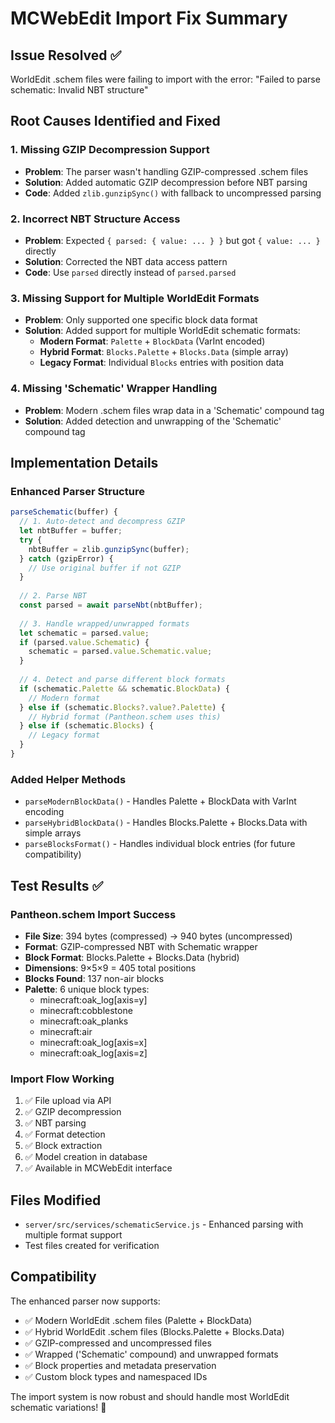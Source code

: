 # MCWebEdit Import Fix Summary

## Issue Resolved ✅
WorldEdit .schem files were failing to import with the error: "Failed to parse schematic: Invalid NBT structure"

## Root Causes Identified and Fixed

### 1. Missing GZIP Decompression Support
- **Problem**: The parser wasn't handling GZIP-compressed .schem files
- **Solution**: Added automatic GZIP decompression before NBT parsing
- **Code**: Added `zlib.gunzipSync()` with fallback to uncompressed parsing

### 2. Incorrect NBT Structure Access
- **Problem**: Expected `{ parsed: { value: ... } }` but got `{ value: ... }` directly
- **Solution**: Corrected the NBT data access pattern
- **Code**: Use `parsed` directly instead of `parsed.parsed`

### 3. Missing Support for Multiple WorldEdit Formats
- **Problem**: Only supported one specific block data format
- **Solution**: Added support for multiple WorldEdit schematic formats:
  - **Modern Format**: `Palette` + `BlockData` (VarInt encoded)
  - **Hybrid Format**: `Blocks.Palette` + `Blocks.Data` (simple array)
  - **Legacy Format**: Individual `Blocks` entries with position data

### 4. Missing 'Schematic' Wrapper Handling
- **Problem**: Modern .schem files wrap data in a 'Schematic' compound tag
- **Solution**: Added detection and unwrapping of the 'Schematic' compound tag

## Implementation Details

### Enhanced Parser Structure
```javascript
parseSchematic(buffer) {
  // 1. Auto-detect and decompress GZIP
  let nbtBuffer = buffer;
  try {
    nbtBuffer = zlib.gunzipSync(buffer);
  } catch (gzipError) {
    // Use original buffer if not GZIP
  }
  
  // 2. Parse NBT
  const parsed = await parseNbt(nbtBuffer);
  
  // 3. Handle wrapped/unwrapped formats
  let schematic = parsed.value;
  if (parsed.value.Schematic) {
    schematic = parsed.value.Schematic.value;
  }
  
  // 4. Detect and parse different block formats
  if (schematic.Palette && schematic.BlockData) {
    // Modern format
  } else if (schematic.Blocks?.value?.Palette) {
    // Hybrid format (Pantheon.schem uses this)
  } else if (schematic.Blocks) {
    // Legacy format
  }
}
```

### Added Helper Methods
- `parseModernBlockData()` - Handles Palette + BlockData with VarInt encoding
- `parseHybridBlockData()` - Handles Blocks.Palette + Blocks.Data with simple arrays  
- `parseBlocksFormat()` - Handles individual block entries (for future compatibility)

## Test Results ✅

### Pantheon.schem Import Success
- **File Size**: 394 bytes (compressed) → 940 bytes (uncompressed)
- **Format**: GZIP-compressed NBT with Schematic wrapper
- **Block Format**: Blocks.Palette + Blocks.Data (hybrid)
- **Dimensions**: 9×5×9 = 405 total positions
- **Blocks Found**: 137 non-air blocks
- **Palette**: 6 unique block types:
  - minecraft:oak_log[axis=y]
  - minecraft:cobblestone  
  - minecraft:oak_planks
  - minecraft:air
  - minecraft:oak_log[axis=x]
  - minecraft:oak_log[axis=z]

### Import Flow Working
1. ✅ File upload via API
2. ✅ GZIP decompression  
3. ✅ NBT parsing
4. ✅ Format detection
5. ✅ Block extraction
6. ✅ Model creation in database
7. ✅ Available in MCWebEdit interface

## Files Modified
- `server/src/services/schematicService.js` - Enhanced parsing with multiple format support
- Test files created for verification

## Compatibility
The enhanced parser now supports:
- ✅ Modern WorldEdit .schem files (Palette + BlockData)
- ✅ Hybrid WorldEdit .schem files (Blocks.Palette + Blocks.Data)  
- ✅ GZIP-compressed and uncompressed files
- ✅ Wrapped ('Schematic' compound) and unwrapped formats
- ✅ Block properties and metadata preservation
- ✅ Custom block types and namespaced IDs

The import system is now robust and should handle most WorldEdit schematic variations! 🎉
